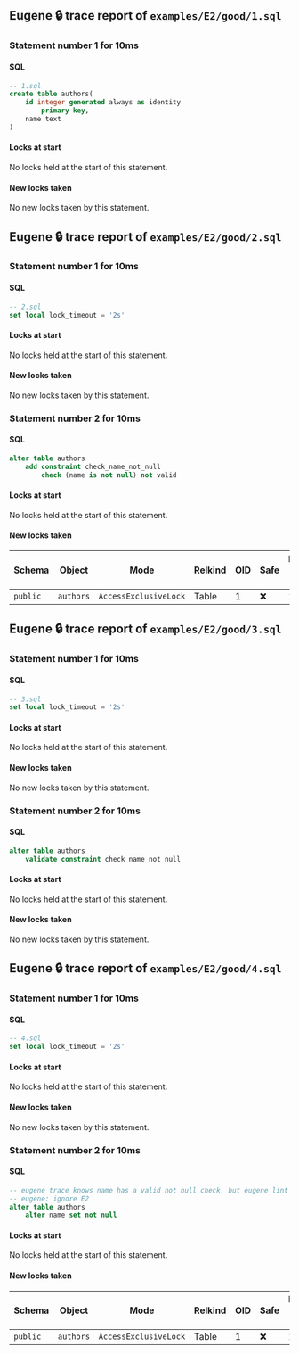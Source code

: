 ## Eugene 🔒 trace report of `examples/E2/good/1.sql`



### Statement number 1 for 10ms

#### SQL

```sql
-- 1.sql
create table authors(
    id integer generated always as identity
        primary key,
    name text
)
```

#### Locks at start

No locks held at the start of this statement.

#### New locks taken

No new locks taken by this statement.



## Eugene 🔒 trace report of `examples/E2/good/2.sql`



### Statement number 1 for 10ms

#### SQL

```sql
-- 2.sql
set local lock_timeout = '2s'
```

#### Locks at start

No locks held at the start of this statement.

#### New locks taken

No new locks taken by this statement.



### Statement number 2 for 10ms

#### SQL

```sql
alter table authors
    add constraint check_name_not_null
        check (name is not null) not valid
```

#### Locks at start

No locks held at the start of this statement.

#### New locks taken

| Schema | Object | Mode | Relkind | OID | Safe | Duration held (ms) |
|--------|--------|------|---------|-----|------|--------------------|
| `public` | `authors` | `AccessExclusiveLock` | Table | 1 | ❌ | 10 |



## Eugene 🔒 trace report of `examples/E2/good/3.sql`



### Statement number 1 for 10ms

#### SQL

```sql
-- 3.sql
set local lock_timeout = '2s'
```

#### Locks at start

No locks held at the start of this statement.

#### New locks taken

No new locks taken by this statement.



### Statement number 2 for 10ms

#### SQL

```sql
alter table authors
    validate constraint check_name_not_null
```

#### Locks at start

No locks held at the start of this statement.

#### New locks taken

No new locks taken by this statement.



## Eugene 🔒 trace report of `examples/E2/good/4.sql`



### Statement number 1 for 10ms

#### SQL

```sql
-- 4.sql
set local lock_timeout = '2s'
```

#### Locks at start

No locks held at the start of this statement.

#### New locks taken

No new locks taken by this statement.



### Statement number 2 for 10ms

#### SQL

```sql
-- eugene trace knows name has a valid not null check, but eugene lint doesn't
-- eugene: ignore E2
alter table authors
    alter name set not null
```

#### Locks at start

No locks held at the start of this statement.

#### New locks taken

| Schema | Object | Mode | Relkind | OID | Safe | Duration held (ms) |
|--------|--------|------|---------|-----|------|--------------------|
| `public` | `authors` | `AccessExclusiveLock` | Table | 1 | ❌ | 10 |


